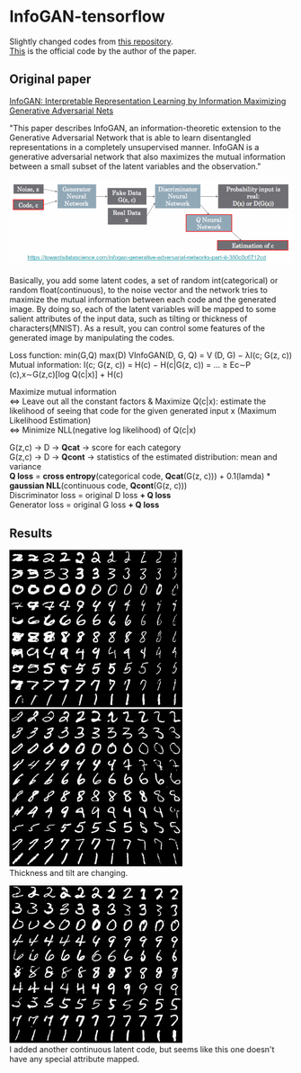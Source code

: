 # InfoGAN-tensorflow
Slightly changed codes from [this repository](https://github.com/AndyHsiao26/InfoGAN-Tensorflow). \
[This](https://github.com/openai/InfoGAN) is the official code by the author of the paper.

## Original paper
[InfoGAN: Interpretable Representation Learning by Information Maximizing Generative Adversarial Nets](https://arxiv.org/pdf/1606.03657.pdf) 

"This paper describes InfoGAN, an information-theoretic extension to the Generative Adversarial Network that is able to learn disentangled representations in a completely unsupervised manner. InfoGAN is a generative adversarial network that also maximizes the mutual information between a small subset of the latent variables and the observation."

![Overview](https://github.com/Sooram/InfoGAN-tensorflow/blob/master/network.PNG)

Basically, you add some latent codes, a set of random int(categorical) or random float(continuous), to the noise vector and the network tries to maximize the mutual information between each code and the generated image. By doing so, each of the latent variables will be mapped to some salient attributes of the input data, such as tilting or thickness of characters(MNIST). As a result, you can control some features of the generated image by manipulating the codes. 

Loss function: min(G,Q) max(D) VInfoGAN(D, G, Q) = V (D, G) − λI(c; G(z, c)) \
Mutual information: I(c; G(z, c)) = H(c) − H(c|G(z, c)) = ... ≥ Ec∼P (c),x∼G(z,c)[log Q(c|x)] + H(c) 

Maximize mutual information \
<=> Leave out all the constant factors & Maximize Q(c|x): estimate the likelihood of seeing that code for the given generated input x (Maximum Likelihood Estimation) \
<=> Minimize NLL(negative log likelihood) of Q(c|x)

G(z,c) -> D -> **Qcat** -> score for each category \
G(z,c) -> D -> **Qcont** -> statistics of the estimated distribution: mean and variance \
**Q loss** = **cross entropy**(categorical code, **Qcat**(G(z, c))) + 0.1(lamda) * **gaussian NLL**(continuous code, **Qcont**(G(z, c))) \
Discriminator loss = original D loss **+ Q loss** \
Generator loss = original G loss **+ Q loss**

## Results
![Overview](https://github.com/Sooram/InfoGAN-tensorflow/blob/master/test/continuous_1_col_cat_row_change.png) 
![Overview](https://github.com/Sooram/InfoGAN-tensorflow/blob/master/test/continuous_2_col_cat_row_change.png) \
Thickness and tilt are changing. 

![Overview](https://github.com/Sooram/InfoGAN-tensorflow/blob/master/test/continuous_0_col_cat_row_change.png) \
I added another continuous latent code, but seems like this one doesn't have any special attribute mapped. 
